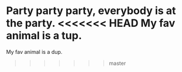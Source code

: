 Party party party, everybody is at the party.
<<<<<<< HEAD
My fav animal is a tup.
=======
My fav animal is a dup.
>>>>>>> master
